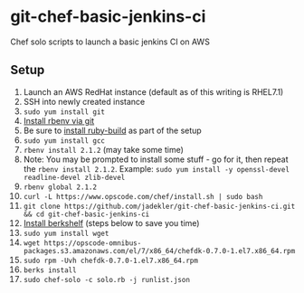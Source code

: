 # git-chef-basic-jenkins-ci
Chef solo scripts to launch a basic jenkins CI on AWS

## Setup

1. Launch an AWS RedHat instance (default as of this writing is RHEL7.1)
1. SSH into newly created instance
1. `sudo yum install git`
1. [Install rbenv via git](https://github.com/sstephenson/rbenv#basic-github-checkout)
  1. Be sure to [install ruby-build](https://github.com/sstephenson/ruby-build#readme) as part of the setup
1. `sudo yum install gcc`
1. `rbenv install 2.1.2` (may take some time)
  1. Note: You may be prompted to install some stuff - go for it, then repeat the `rbenv install 2.1.2`. Example: `sudo yum install -y openssl-devel readline-devel zlib-devel`
1. `rbenv global 2.1.2`
1. `curl -L https://www.opscode.com/chef/install.sh | sudo bash`
1. `git clone https://github.com/jadekler/git-chef-basic-jenkins-ci.git && cd git-chef-basic-jenkins-ci`
1. [Install berkshelf](https://downloads.chef.io/chef-dk/redhat/#/) (steps below to save you time)
  1. `sudo yum install wget`
  1. `wget https://opscode-omnibus-packages.s3.amazonaws.com/el/7/x86_64/chefdk-0.7.0-1.el7.x86_64.rpm`
  1. `sudo rpm -Uvh chefdk-0.7.0-1.el7.x86_64.rpm`
1. `berks install`
1. `sudo chef-solo -c solo.rb -j runlist.json`
